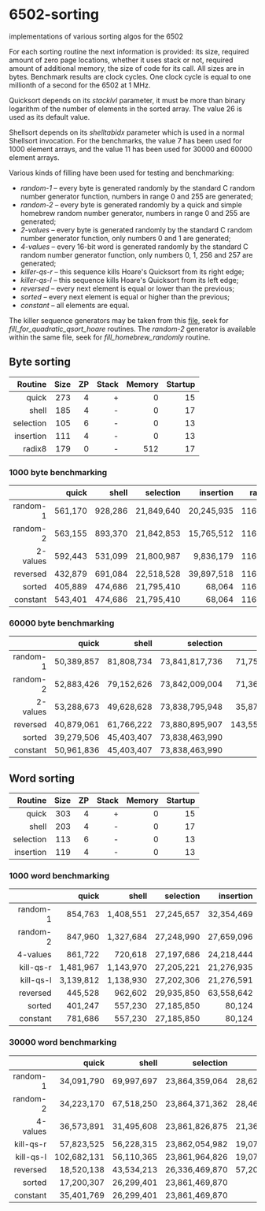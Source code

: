 # 6502-sorting
implementations of various sorting algos for the 6502

For each sorting routine the next information is provided:  its size, required amount of zero page locations, whether it uses stack or not, required amount of additional memory, the size of code for its call.  All sizes are in bytes.  Benchmark results are clock cycles.  One clock cycle is equal to one millionth of a second for the 6502 at 1 MHz.

Quicksort depends on its *stacklvl* parameter, it must be more than binary logarithm of the number of elements in the sorted array.  The value 26 is used as its default value. 

Shellsort depends on its *shelltabidx* parameter which is used in a normal Shellsort invocation.  For the benchmarks, the value 7 has been used for 1000 element arrays, and the value 11 has been used for 30000 and 60000 element arrays.

Various kinds of filling have been used for testing and benchmarking:
  * *random-1* &ndash; every byte is generated randomly by the standard C random number generator function, numbers in range 0 and 255 are generated;
  * *random-2* &ndash; every byte is generated randomly by a quick and simple homebrew random number generator, numbers in range 0 and 255 are generated;
  * *2-values* &ndash; every byte is generated randomly by the standard C random number generator function, only numbers 0 and 1 are generated;
  * *4-values* &ndash; every 16-bit word is generated randomly by the standard C random number generator function, only numbers 0, 1, 256 and 257 are generated;
  * *killer-qs-r* &ndash; this sequence kills Hoare's Quicksort from its right edge;
  * *killer-qs-l* &ndash; this sequence kills Hoare's Quicksort from its left edge;
  * *reversed* &ndash; every next element is equal or lower than the previous;
  * *sorted* &ndash; every next element is equal or higher than the previous;
  * *constant* &ndash; all elements are equal.

The killer sequence generators may be taken from this [file](https://github.com/litwr2/research-of-sorting/blob/master/fillings.cpp), seek for *fill_for_quadratic_qsort_hoare* routines.  The *random-2* generator is available within the same file, seek for *fill_homebrew_randomly* routine.

## Byte sorting

Routine  | Size | ZP | Stack | Memory | Startup
--------:|-----:|---:|------:|-------:|-------:
quick    |  273 |  4 |     + |      0 |      15
shell    |  185 |  4 |     - |      0 |      17
selection|  105 |  6 |     - |      0 |      13
insertion|  111 |  4 |     - |      0 |      13
radix8   |  179 |  0 |     - |    512 |      17

### 1000 byte benchmarking

  &nbsp; |    quick |    shell |  selection |  insertion | radix8
--------:|---------:|---------:|-----------:|-----------:|-------:
random-1 |  561,170 |  928,286 | 21,849,640 | 20,245,935 | 116,252
random-2 |  563,155 |  893,370 | 21,842,853 | 15,765,512 | 116,252
2-values |  592,443 |  531,099 | 21,800,987 |  9,836,179 | 116,288
reversed |  432,879 |  691,084 | 22,518,528 | 39,897,518 | 116,252
sorted   |  405,889 |  474,686 | 21,795,410 |     68,064 | 116,252
constant |  543,401 |  474,686 | 21,795,410 |     68,064 | 116,306

### 60000 byte benchmarking

  &nbsp; |    quick |    shell |    selection |     insertion |  radix8 
--------:|---------:|---------:|-------------:|--------------:|--------:
random-1 |50,389,857|81,808,734|73,841,817,736| 71,753,189,534|6,138,752
random-2 |52,883,426|79,152,626|73,842,009,004| 71,361,558,850|6,139,850
2-values |53,288,673|49,628,628|73,838,795,948| 35,873,116,983|6,142,604
reversed |40,879,061|61,766,222|73,880,895,907|143,557,968,559|6,138,752
sorted   |39,279,506|45,403,407|73,838,463,990|      4,084,222|6,138,752
constant |50,961,836|45,403,407|73,838,463,990|      4,084,222|6,142,622

## Word sorting

Routine  | Size | ZP | Stack | Memory | Startup
--------:|-----:|---:|------:|-------:|-------:
quick    |  303 |  4 |     + |      0 |      15
shell    |  203 |  4 |     - |      0 |      17
selection|  113 |  6 |     - |      0 |      13
insertion|  119 |  4 |     - |      0 |      13

### 1000 word benchmarking

  &nbsp; |     quick |    shell | selection | insertion 
--------:|----------:|---------:|----------:|----------:
random-1 |    854,763| 1,408,551| 27,245,657| 32,354,469
random-2 |    847,960| 1,327,684| 27,248,990| 27,659,096
4-values |    861,722|   720,618| 27,197,686| 24,218,444
kill-qs-r|  1,481,967| 1,143,970| 27,205,221| 21,276,935
kill-qs-l|  3,139,812| 1,138,930| 27,202,306| 21,276,591
reversed |    445,528|   962,602| 29,935,850| 63,558,642
sorted   |    401,247|   557,230| 27,185,850|     80,124
constant |    781,686|   557,230| 27,185,850|     80,124

### 30000 word benchmarking

  &nbsp; |     quick |    shell |    selection |    insertion 
--------:|----------:|---------:|-------------:|-------------:
random-1 | 34,091,790|69,997,697|23,864,359,064|28,620,322,011
random-2 | 34,223,170|67,518,250|23,864,371,362|28,465,154,836
4-values | 36,573,891|31,495,608|23,861,826,875|21,361,142,600
kill-qs-r| 57,823,525|56,228,315|23,862,054,982|19,072,438,388
kill-qs-l|102,682,131|56,110,365|23,861,964,826|19,072,437,339
reversed | 18,520,138|43,534,213|26,336,469,870|57,209,527,766
sorted   | 17,200,307|26,299,401|23,861,469,870|     2,404,210
constant | 35,401,769|26,299,401|23,861,469,870|     2,404,210
